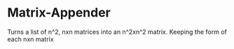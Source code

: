 # Matrix-Appender
Turns a list of n^2, nxn matrices into an n^2xn^2 matrix. Keeping the form of each nxn matrix
